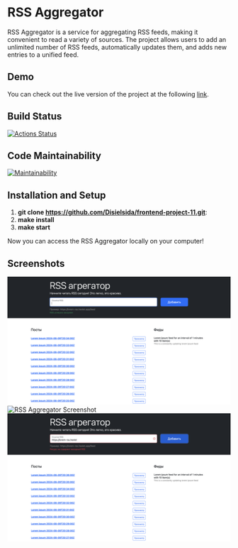 # RSS Aggregator

RSS Aggregator is a service for aggregating RSS feeds, making it convenient to read a variety of sources. The project allows users to add an unlimited number of RSS feeds, automatically updates them, and adds new entries to a unified feed.

## Demo

You can check out the live version of the project at the following [link](https://rss-reader-jfot.onrender.com).

## Build Status

[![Actions Status](https://github.com/Disielsida/frontend-project-11/actions/workflows/hexlet-check.yml/badge.svg)](https://github.com/Disielsida/frontend-project-11/actions)

## Code Maintainability

[![Maintainability](https://api.codeclimate.com/v1/badges/8ea535b5f39b34970830/maintainability)](https://codeclimate.com/github/Disielsida/frontend-project-11/maintainability)

## Installation and Setup

1. **git clone  https://github.com/Disielsida/frontend-project-11.git**: 
2. **make install**
3. **make start**

Now you can access the RSS Aggregator locally on your computer!

## Screenshots

![RSS Aggregator Screenshot](./images/main-function.png)
![RSS Aggregator Screenshot](./images/rnot-valid.png)
![RSS Aggregator Screenshot](./images/wrong-format.png)

